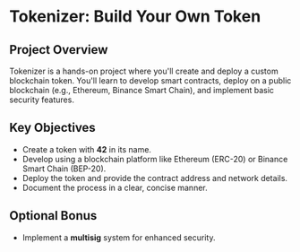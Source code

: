 # Tokenizer: Build Your Own Token

## Project Overview
Tokenizer is a hands-on project where you'll create and deploy a custom blockchain token. You'll learn to develop smart contracts, deploy on a public blockchain (e.g., Ethereum, Binance Smart Chain), and implement basic security features.

## Key Objectives
- Create a token with **42** in its name.
- Develop using a blockchain platform like Ethereum (ERC-20) or Binance Smart Chain (BEP-20).
- Deploy the token and provide the contract address and network details.
- Document the process in a clear, concise manner.

## Optional Bonus
- Implement a **multisig** system for enhanced security.
